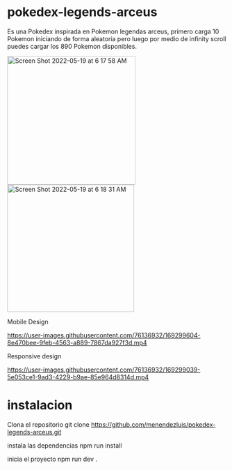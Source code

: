 # pokedex-legends-arceus
Es una Pokedex inspirada en Pokemon legendas arceus, primero carga 10 Pokemon iniciando de forma aleatoria pero luego por medio de infinity scroll puedes cargar los 890 Pokemon disponibles.

<img width="295" alt="Screen Shot 2022-05-19 at 6 17 58 AM" src="https://user-images.githubusercontent.com/76136932/169299825-aac2e8a2-e1b8-4c7d-836a-0e71cc0eff11.png">

<img width="292" alt="Screen Shot 2022-05-19 at 6 18 31 AM" src="https://user-images.githubusercontent.com/76136932/169299837-4a0ae89c-35ac-4f72-9add-59ff97866345.png">


Mobile Design

https://user-images.githubusercontent.com/76136932/169299604-8e470bee-9feb-4563-a889-7867da927f3d.mp4


Responsive design

https://user-images.githubusercontent.com/76136932/169299039-5e053ce1-9ad3-4229-b9ae-85e964d8314d.mp4


# instalacion
Clona el repositorio 
git clone https://github.com/menendezluis/pokedex-legends-arceus.git

instala las dependencias
npm run install

inicia el proyecto
npm run dev
.
